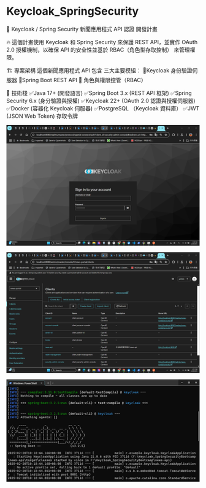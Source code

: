 # Keycloak_SpringSecurity

📅 Keycloak / Spring Security 新聞應用程式 API 認證 開發計畫

🔥 這個計畫使用 Keycloak 和 Spring Security 來保護 REST API，並實作 OAuth 2.0 授權機制，以確保 API 的安全性並基於 RBAC（角色型存取控制） 來管理權限。

🏗️ 專案架構
這個新聞應用程式 API 包含 三大主要模組：
🎯Keycloak 身份驗證伺服器
🎯Spring Boot REST API
🎯 角色與權限控管（RBAC）

📌 技術棧
✅Java 17+ (開發語言)
✅Spring Boot 3.x (REST API 框架)
✅Spring Security 6.x (身分驗證與授權)
✅Keycloak 22+ (OAuth 2.0 認證與授權伺服器)
✅Docker (容器化 Keycloak 伺服器)
✅PostgreSQL （Keycloak 資料庫）
✅JWT (JSON Web Token) 存取令牌

![alt text](image.png)

![alt text](image-1.png)

![alt text](image-2.png)
